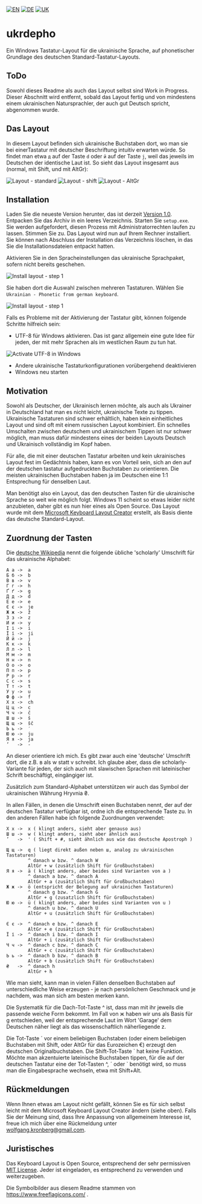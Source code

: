 [![EN](readme-files/united_kingdom_home_icon_64.png)](README.md)
[![DE](readme-files/germany_home_icon_64.png)](README-DE.md)
[![UK](readme-files/ukraine_home_icon_64.png)](README-UK.md)

# ukrdepho
Ein Windows Tastatur-Layout für die ukrainische Sprache, 
auf phonetischer Grundlage des deutschen Standard-Tastatur-Layouts.

## ToDo

Sowohl dieses Readme als auch das Layout selbst sind
Work in Progress. Dieser Abschnitt wird entfernt, sobald das
Layout fertig und von mindestens einem ukrainischen Natursprachler,
der auch gut Deutsch spricht, abgenommen wurde.

## Das Layout

In diesem Layout befinden sich ukrainische Buchstaben dort, wo man
sie bei einerTastatur mit deutscher Beschriftung intuitiv erwarten
würde. So findet man etwa `д` auf der Taste `d` oder `й` auf der
Taste `j`, weil das jeweils im Deutschen der identische Laut ist.
So sieht das Layout insgesamt aus (normal, mit Shift, und mit AltGr):

![Layout - standard](readme-files/layout-standard.png)
![Layout - shift](readme-files/layout-shift.png)
![Layout - AltGr](readme-files/layout-altgr.png)

## Installation

Laden Sie die neueste Version herunter, das ist derzeit
[Version 1.0](releases/ukrdepho-1.0.zip). Entpacken Sie das Archiv
in ein leeres Verzeichnis. Starten Sie `setup.exe`. Sie werden
aufgefordert, diesen Prozess mit Administratorrechten laufen zu lassen.
Stimmen Sie zu. Das Layout wird nun auf Ihrem Rechner installiert.
Sie können nach Abschluss der Installation das Verzeichnis löschen,
in das Sie die Installationsdateien entpackt hatten.

Aktivieren Sie in den Spracheinstellungen das ukrainische Sprachpaket,
sofern nicht bereits geschehen.

![Install layout - step 1](readme-files/choose-layout-1.png)

Sie haben dort die Auswahl zwischen
mehreren Tastaturen. Wählen Sie
`Ukrainian - Phonetic from german keyboard`.

![Install layout - step 1](readme-files/choose-layout-2.png)

Falls es Probleme mit der Aktivierung der Tastatur gibt, können folgende
Schritte hilfreich sein:

* UTF-8 für Windows aktivieren. Das ist ganz allgemein eine gute Idee
  für jeden, der mit mehr Sprachen als im westlichen Raum zu tun hat.

![Activate UTF-8 in Windows](readme-files/windows-utf-8.png)

* Andere ukrainische Tastaturkonfigurationen vorübergehend deaktivieren
* Windows neu starten

## Motivation

Sowohl als Deutscher, der Ukrainisch lernen möchte, als auch als
Ukrainer in Deutschland hat man es nicht leicht, ukrainische Texte
zu tippen. Ukrainische Tastaturen sind schwer erhältlich, haben kein
einheitliches Layout und sind oft mit einem russischen Layout
kombiniert. Ein schnelles Umschalten zwischen deutschem und
ukrainischem Tippen ist nur schwer möglich, man muss dafür mindestens
eines der beiden Layouts Deutsch und Ukrainisch vollständig im Kopf
haben.

Für alle, die mit einer deutschen Tastatur arbeiten und kein
ukrainisches Layout fest im Gedächtnis haben, kann es von Vorteil
sein, sich an den auf der deutschen tastatur aufgedruckten Buchstaben
zu orientieren. Die meisten ukrainischen Buchstaben haben ja im
Deutschen eine 1:1 Entsprechung für denselben Laut.

Man benötigt also ein Layout, das den deutschen Tasten für die
ukrainische Sprache so weit wie möglich folgt. Windows 11 scheint
so etwas leider nicht anzubieten, daher gibt es nun hier eines als
Open Source. Das Layout wurde mit dem
[Microsoft Keyboard Layout Creator](https://www.microsoft.com/en-us/download/details.aspx?id=102134)
erstellt, als Basis diente das deutsche Standard-Layout.

## Zuordnung der Tasten

Die [deutsche Wikipedia](https://de.wikipedia.org/wiki/Umschrift_des_ukrainischen_kyrillischen_Alphabets#Tabellen_zu_den_verschiedenen_Umschrift-_und_Romanisierungsvarianten)
nennt die folgende übliche 'scholarly' Umschrift 
für das ukrainische Alphabet:

```
А а	->	a
Б б	->	b
В в	->	v
Г г	->	h
Ґ ґ	->	g
Д д	->	d
Е е	->	e
Є є	->	je
Ж ж	->	ž
З з	->	z
И и	->	y
І і	->	i
Ї ї	->	ji
Й й	->	j
К к	->	k
Л л	->	l
М м	->	m
Н н	->	n
О о	->	o
П п	->	p
Р р	->	r
С с	->	s
Т т	->	t
У у	->	u
Ф ф	->	f
Х х	->	ch
Ц ц	->	c
Ч ч	->	č
Ш ш	->	š
Щ щ	->	šč
Ь ь	->	′
Ю ю	->	ju
Я я	->	ja
’	->	-
```

An dieser orientiere ich mich. Es gibt zwar auch eine 'deutsche'
Umschrift dort, die z.B. в als w statt v schreibt. Ich glaube aber,
dass die scholarly-Variante für jeden, der sich auch mit slawischen
Sprachen mit lateinischer Schrift beschäftigt, eingängiger ist.

Zusätzlich zum Standard-Alphabet unterstützen wir auch das Symbol
der ukrainischen Währung Hryvnia ₴.

In allen Fällen, in denen die Umschrift einen Buchstaben nennt,
der auf der deutschen Tastatur verfügbar ist, ordne ich die
entsprechende Taste zu. In den anderen Fällen habe ich folgende
Zuordnungen verwendet:

```
Х х	->	x ( klingt anders, sieht aber genauso aus)
Ш ш	->	w ( klingt anders, sieht aber ähnlich aus)
’	->	' ( Shift + #, sieht ähnlich aus wie das deutsche Apostroph )

Щ щ	->	q ( liegt direkt außen neben ш, analog zu ukrainischen Tastaturen)
		^ danach w bzw. ^ danach W
		AltGr + w (zusätzlich Shift für Großbuchstaben)
Я я	->	ä ( klingt anders, aber beides sind Varianten von a )
		^ danach a bzw. ^ danach A
		AltGr + a (zusätzlich Shift für Großbuchstaben)
Ж ж	->	ö (entspricht der Belegung auf ukrainichen Tastaturen)
		^ danach g bzw. ^ danach G
		AltGr + g (zusatzlich Shift für Großbuchstaben)
Ю ю	->	ü ( klingt anders, aber beides sind Varianten von u )
		^ danach u bzw. ^ danach U
		AltGr + u (zusätzlich Shift für Großbuchstaben)

Є є	->	^ danach e bzw. ^ danach E
		AltGr + e (zusätzlich Shift für Großbuchstaben)
Ї ї	->	^ danach i bzw. ^ danach I
		AltGr + i (zusätzlich Shift für Großbuchstaben)
Ч ч	->	^ danach c bzw. ^ danach C
		AltGr + c (zusätzlich Shift für Großbuchstaben)
Ь ь	->	^ danach b bzw. ^ danach B
		AltGr + b (zusätzlich Shift für Großbuchstaben)
₴	->	^ danach h
		AltGr + h
```

Wie man sieht, kann man in vielen Fällen denselben Buchstaben auf
unterschiedliche Weise erzeugen - je nach persönlichem Geschmack
und je nachdem, was man sich am besten merken kann.

Die Systematik
für die Dach-Tot-Taste ^ ist, dass man mit ihr jeweils die passende
weiche Form bekommt. Im Fall von ж haben wir uns als Basis für g
entschieden, weil der entsprechende Laut im Wort 'Garage' dem
Deutschen näher liegt als das wissenschaftlich näherliegende z.

Die Tot-Taste ´ vor einem beliebigen Buchstaben (oder einem beliebigen
Buchstaben mit Shift, oder AltGr für das Eurozeichen €) 
erzeugt den deutschen Originalbuchstaben. Die Shift-Tot-Taste \` 
hat keine Funktion. Möchte man akzentuierte lateinische Buchstaben 
tippen, für die auf der deutschen Tastatur eine der Tot-Tasten ^, ´
oder \` benötigt wird, so muss man die Eingabesprache wechseln, 
etwa mit Shift+Alt.

## Rückmeldungen

Wenn Ihnen etwas am Layout nicht gefällt, können Sie es für sich selbst
leicht mit dem Microsoft Keyboard Layout Creator ändern (siehe oben).
Falls Sie der Meinung sind, dass Ihre Anpassung von allgemeinem
Interesse ist, freue ich mich über eine Rückmeldung unter
wolfgang.kronberg@gmail.com.

## Juristisches

Das Keyboard Layout is Open Source, entsprechend der sehr permissiven
[MIT License](LICENSE). Jeder ist eingeladen, es entsprechend zu
verwenden und weiterzugeben.

Die Symbolbilder aus diesem Readme stammen von
https://www.freeflagicons.com/ .
